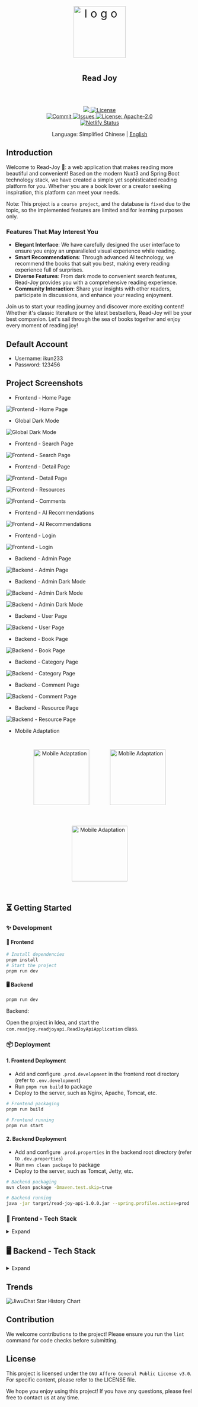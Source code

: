 <div align=center>
 <div align=center margin="10em" style="margin:4em 0 0 0;font-size: 30px;letter-spacing:0.3em;">
<img src="./.doc/img/logo.png" width="140px" height="140px" alt="logo" align=center />
 </div>
 <h2 align=center style="margin: 2em 0; padding-bottom:1em;">Read Joy</h2>

<div>
      <a href="https://github.com/Kiwi233333/read-joy" target="_blank">
        <img class="disabled-img-view" src="https://img.shields.io/badge/Github-Project%20Address-blueviolet.svg?style=plastic">
      </a>
      <a href="https://github.com/Kiwi233333/read-joy/stargazers" target="_blank">
        <img class="disabled-img-view" alt="License"
          src="https://img.shields.io/github/stars/Kiwi233333/read-joy.svg?style=social">
      </a>
    </div>
    <div>
      <a href="https://github.com/Kiwi233333/read-joy/commits" target="_blank">
        <img class="disabled-img-view" alt="Commit"
          src="https://img.shields.io/github/commit-activity/m/Kiwi233333/read-joy">
      </a>
      <a href="https://github.com/Kiwi233333/read-joy/issues" target="_blank">
        <img class="disabled-img-view" alt="Issues" src="https://img.shields.io/github/issues/Kiwi233333/read-joy">
      </a>
      <a href="https://github.com/Kiwi233333/read-joy/blob/master/LICENSE" target="_blank">
        <img class="disabled-img-view" alt="License: Apache-2.0"
          src="https://img.shields.io/badge/License-Apache--2.0-blue.svg">
      </a>
    </div>
    <div>
      <a href="https://app.netlify.com/sites/readjoy/deploys">
          <img src="https://api.netlify.com/api/v1/badges/a54a9b5e-f15e-42b5-a381-fc4469738a68/deploy-status" alt="Netlify Status">
      </a>
    </div>


Language: Simplified Chinese | [English](./README.en.md)
</div>

## Introduction

Welcome to Read-Joy 🎉: a web application that makes reading more beautiful and convenient! Based on the modern Nuxt3 and Spring Boot technology stack, we have created a simple yet sophisticated reading platform for you. Whether you are a book lover or a creator seeking inspiration, this platform can meet your needs.

Note: This project is a `course project`, and the database is `fixed` due to the topic, so the implemented features are limited and for learning purposes only.

### Features That May Interest You

- **Elegant Interface**: We have carefully designed the user interface to ensure you enjoy an unparalleled visual experience while reading.
- **Smart Recommendations**: Through advanced AI technology, we recommend the books that suit you best, making every reading experience full of surprises.
- **Diverse Features**: From dark mode to convenient search features, Read-Joy provides you with a comprehensive reading experience.
- **Community Interaction**: Share your insights with other readers, participate in discussions, and enhance your reading enjoyment.

Join us to start your reading journey and discover more exciting content! Whether it's classic literature or the latest bestsellers, Read-Joy will be your best companion. Let's sail through the sea of books together and enjoy every moment of reading joy!

## Default Account

- Username: ikun233
- Password: 123456

## Project Screenshots

- Frontend - Home Page

![Frontend - Home Page](./.doc/img/front/home.png)

- Global Dark Mode

![Global Dark Mode](./.doc/img/front/dark.png)

- Frontend - Search Page

![Frontend - Search Page](./.doc/img/front/search.png)

- Frontend - Detail Page

![Frontend - Detail Page](./.doc/img/front/detail.png)

![Frontend - Resources](./.doc/img/front/res.png)

![Frontend - Comments](./.doc/img/front/comment.png)

- Frontend - AI Recommendations

![Frontend - AI Recommendations](./.doc/img/front/ai.png)

- Frontend - Login

![Frontend - Login](./.doc/img/front/login.png)

- Backend - Admin Page

![Backend - Admin Page](./.doc/img/back/home.png)

- Backend - Admin Dark Mode

![Backend - Admin Dark Mode](./.doc/img/back/home-dark.png)

![Backend - Admin Dark Mode](./.doc/img/back/home-dark-2.png)

- Backend - User Page

![Backend - User Page](./.doc/img/back/user.png)

- Backend - Book Page

![Backend - Book Page](./.doc/img/back/book.png)

- Backend - Category Page

![Backend - Category Page](./.doc/img/back/category.png)

- Backend - Comment Page

![Backend - Comment Page](./.doc/img/back/comment.png)

- Backend - Resource Page

![Backend - Resource Page](./.doc/img/back/res.png)

- Mobile Adaptation

<div align=center style="margin:1em; display:flex;flex-wrap:wrap;justify-content:center;">
 <img src="./.doc/img/front/phone1.png" width = "150" style="display:inline-block;margin: 2em;" alt="Mobile Adaptation" align=center />

 <img src="./.doc/img/front/phone2.png" width = "150" style="display:inline-block;margin: 2em;" alt="Mobile Adaptation" align=center />

 <img src="./.doc/img/front/phone-dark.png" width = "150" style="display:inline-block;margin: 2em;" alt="Mobile Adaptation" align=center />

</div>

## ⏳ Getting Started

### ✨ Development

#### 🎨 Frontend

```sh
# Install dependencies
pnpm install
# Start the project
pnpm run dev
```

#### 🖥 Backend

```sh
pnpm run dev
```

Backend:

Open the project in Idea, and start the `com.readjoy.readjoyapi.ReadJoyApiApplication` class.

### 📦 Deployment

#### 1. Frontend Deployment
  - Add and configure `.prod.development` in the frontend root directory (refer to `.env.development`)
  - Run `pnpm run build` to package
  - Deploy to the server, such as Nginx, Apache, Tomcat, etc.

```sh
# Frontend packaging
pnpm run build

# Frontend running
pnpm run start
```

#### 2. Backend Deployment
  - Add and configure `.prod.properties` in the backend root directory (refer to `.dev.properties`)
  - Run `mvn clean package` to package
  - Deploy to the server, such as Tomcat, Jetty, etc.

```sh
# Backend packaging
mvn clean package -Dmaven.test.skip=true

# Backend running
java -jar target/read-joy-api-1.0.0.jar --spring.profiles.active=prod
```

### 🔧 Frontend - Tech Stack

<details>
<summary>Expand</summary>

| Category      | Technology/Component | Version     |
| ------------ | ------------------ | ----------- |
| Package Manager | pnpm             | 9.14.4      |
| Framework     | Nuxt3            | ^3.14.1592  |
| UI Library    | Element Plus      | ^2.9.1      |
|               | Radix Vue         | ^1.9.11     |
|               | Element Plus Icons | >=0.2.6     |
| State Management | Pinia            | ^2.3.0      |
|               | Pinia Persisted State | ^4.2.0   |
| Build Tools   | Vite             | ^6.0.2      |
|               | Webpack          | ^5          |
| Static Site Generation | Nuxi             | -           |
| Server-Side Rendering | Nitro            | -           |
| CSS Framework | Tailwind CSS      | ^3.4.17     |
|               | Tailwind Merge    | ^2.5.5      |
|               | Tailwind CSS Animate | ^1.0.7    |
| TypeScript    | TypeScript       | 5.7.2       |
| ESLint Config  | @antfu/eslint-config | ^3.12.0    |
|               | @nuxt/eslint      | ^0.7.4      |
|               | @unocss/eslint-config | ^0.65.2   |
| Code Quality  | ESLint           | ^9.17.0     |
|               | Consola          | ^3.2.3      |
| Animation     | @formkit/auto-animate | 0.8.2     |
| Charts        | ECharts          | ^5.5.1      |
| Date Handling | Dayjs            | ^1.11.13    |
| Markdown Editor | MD-Editor V3    | ^5.1.1      |
| Internationalization | -                | -           |
| PWA           | @vite-pwa/nuxt   | ^0.10.6     |
| Vue Plugins   | @vueuse/nuxt     | ^12.2.0     |
| Version Control Hooks | Husky            | -           |
| Code Submission Standards | lint-staged      | -            |

</details>

## 🖥 Backend - Tech Stack

<details>
<summary>Expand</summary>

| Type         | Library                                      | Version    | Functional Description                |
|-------------|----------------------------------------------|-----------|--------------------------------------|
| **Main Framework** | **Spring Boot**                           | **3.3.5** | **Spring Boot core dependency**         |
|              | spring-boot-starter-web                     |           | Provides Web application support       |
|              | spring-boot-starter-validation              |           | Provides data validation capabilities  |
| **Database & ORM** | **MyBatis Plus**                         | **3.5.9** | **Enhanced MyBatis functionality**     |
|              | mybatis-plus-spring-boot3-starter           |           |                                      |
|              | mybatis-plus-jsqlparser                    |           | MyBatis Plus integrated JSqlParser for pagination and more |
|              | mybatis-plus-join-boot-starter             | 1.5.2     | Provides MyBatis Plus Join multi-table query support |
|              | **MySQL**                                   |           | **MySQL database driver**              |
|              | mysql-connector-j                           | 8.0.29    |                                      |
| **Caching**   | **Redis**                                   | **3.3.5** | **Provides Redis caching support**     |
|              | spring-boot-starter-data-redis              |           | Used for interface rate limiting, data caching, etc. |
| **Security**  | **JWT**                                     | **4.2.1** | **Provides JWT authentication support**|
|              | java-jwt                                    |           | User authentication and authorization    |
|              |
 **mica-xss**                                | **2.7.6** | **Prevents XSS attacks**              |
| **Utility Libraries** | **Hutool**                           | **5.8.25** | **A Java utility library providing various utility classes** |
|              | hutool-all                                  |           |                                      |
|              | **Lombok**                                  | **1.18.24**| **A tool to simplify Java object encapsulation** |
|              | lombok                                      |           |                                      |
| **API Documentation** | **Swagger**                       | **4.4.0** | **Provides Swagger 3 API documentation support** |
|              | knife4j-openapi3-jakarta-spring-boot-starter|           |                                      |
| **Logging**   | **Log4j2**                                  | **2.17.0**| **Provides logging support**           |

</details>

## Trends

![JiwuChat Star History Chart](https://api.star-history.com/svg?repos=KiWi233333/read-joy&type=Date)

## Contribution

We welcome contributions to the project! Please ensure you run the `lint` command for code checks before submitting.

## License

This project is licensed under the `GNU Affero General Public License v3.0`. For specific content, please refer to the LICENSE file.

We hope you enjoy using this project! If you have any questions, please feel free to contact us at any time.
